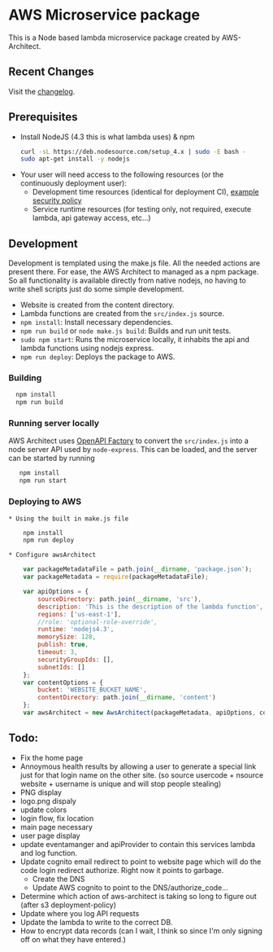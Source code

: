 # AWS Microservice package
This is a Node based lambda microservice package created by AWS-Architect.

## Recent Changes
Visit the [changelog](CHANGELOG.md).

## Prerequisites

* Install NodeJS (4.3 this is what lambda uses) & npm
  ```bash
  curl -sL https://deb.nodesource.com/setup_4.x | sudo -E bash -
  sudo apt-get install -y nodejs
  ```
* Your user will need access to the following resources (or the continuously deployment user):
	* Development time resources (identical for deployment CI), [example security policy](../deployment-policy.json)
	* Service runtime resources (for testing only, not required, execute lambda, api gateway access, etc...)

## Development
Development is templated using the make.js file. All the needed actions are present there. For ease, the AWS Architect to managed as a npm package. So all functionality is available directly from native nodejs, no having to write shell scripts just do some simple development.

* Website is created from the content directory.
* Lambda functions are created from the `src/index.js` source.
* `npm install`: Install necessary dependencies.
* `npm run build` or `node make.js build`: Builds and run unit tests.
* `sudo npm start`: Runs the microservice locally, it inhabits the api and lambda functions using nodejs express.
* `npm run deploy`: Deploys the package to AWS.

### Building

  ```bash
    npm install
    npm run build
  ```

### Running server locally
AWS Architect uses [OpenAPI Factory](https://github.com/wparad/openapi-factory.js) to convert the `src/index.js` into a node server API used by `node-express`.  This can be loaded, and the server can be started by running

```bash
   npm install
   npm run start
```

### Deploying to AWS

	* Using the built in make.js file

```bash
	npm install
	npm run deploy
```
	* Configure awsArchitect

```javascript
	var packageMetadataFile = path.join(__dirname, 'package.json');
	var packageMetadata = require(packageMetadataFile);

	var apiOptions = {
		sourceDirectory: path.join(__dirname, 'src'),
		description: 'This is the description of the lambda function',
		regions: ['us-east-1'],
		//role: 'optional-role-override',
		runtime: 'nodejs4.3',
		memorySize: 128,
		publish: true,
		timeout: 3,
		securityGroupIds: [],
		subnetIds: []
	};
	var contentOptions = {
		bucket: 'WEBSITE_BUCKET_NAME',
		contentDirectory: path.join(__dirname, 'content')
	};
	var awsArchitect = new AwsArchitect(packageMetadata, apiOptions, contentOptions);
```

## Todo:
* Fix the home page
* Annoymous health results by allowing a user to generate a special link just for that login name on the other site. (so source usercode + nsource website + username is unique and will stop people stealing)
* PNG display
* logo.png dispaly
* update colors
* login flow, fix location
* main page necessary
* user page display
* update eventamanger and apiProvider to contain this services lambda and log function.
* Update cognito email redirect to point to website page which will do the code login redirect authorize.  Right now it points to garbage.
	* Create the DNS
	* Update AWS cognito to point to the DNS/authorize_code...
* Determine which action of aws-architect is taking so long to figure out (after s3 deployment-policy)
* Update where you log API requests
* Update the lambda to write to the correct DB.
* How to encrypt data records (can I wait, I think so since I'm only signing off on what they have entered.)